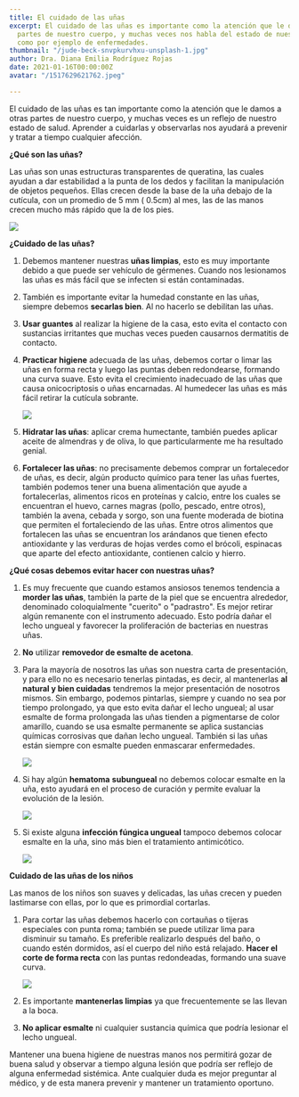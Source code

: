 ```yaml
---
title: El cuidado de las uñas
excerpt: El cuidado de las uñas es importante como la atención que le damos a otras
  partes de nuestro cuerpo, y muchas veces nos habla del estado de nuestra salud,
  como por ejemplo de enfermedades.
thumbnail: "/jude-beck-snvpkurvhxu-unsplash-1.jpg"
author: Dra. Diana Emilia Rodríguez Rojas
date: 2021-01-16T00:00:00Z
avatar: "/1517629621762.jpeg"

---
```

El cuidado de las uñas es tan importante como la atención que le damos a otras partes de nuestro cuerpo, y muchas veces es un reflejo de nuestro estado de salud. Aprender a cuidarlas y observarlas nos ayudará a prevenir y tratar a tiempo cualquier afección.

**¿Qué son las uñas?**

Las uñas son unas estructuras transparentes de queratina, las cuales ayudan a dar estabilidad a la punta de los dedos y facilitan la manipulación de objetos pequeños. Ellas crecen desde la base de la uña debajo de la cutícula, con un promedio de 5 mm ( 0.5cm) al mes, las de las manos crecen mucho más rápido que la de los pies.

![](/unnamed.jpg)

**¿Cuidado de las uñas?**

1. Debemos mantener nuestras **uñas limpias**, esto es muy importante debido a que puede ser vehículo de gérmenes. Cuando nos lesionamos las uñas es más fácil que se infecten si están contaminadas.
2. También es importante evitar la humedad constante en las uñas, siempre debemos **secarlas bien**. Al no hacerlo se debilitan las uñas.
3. **Usar guantes** al realizar la higiene de la casa, esto evita el contacto con sustancias irritantes que muchas veces pueden causarnos dermatitis de contacto.
4. **Practicar higiene** adecuada de las uñas, debemos cortar o limar las uñas en forma recta y luego las puntas deben redondearse, formando una curva suave. Esto evita el crecimiento inadecuado de las uñas que causa onicocriptosis o uñas encarnadas. Al humedecer las uñas es más fácil retirar la cutícula sobrante.

   ![](/365db4fa932a90f5c06ce80fbe116bc0.jpg)
5. **Hidratar las uñas**: aplicar crema humectante, también puedes aplicar aceite de almendras y de oliva, lo que particularmente me ha resultado genial.
6. **Fortalecer las uñas**: no precisamente debemos comprar un fortalecedor de uñas, es decir, algún producto químico para tener las uñas fuertes, también podemos tener una buena alimentación que ayude a fortalecerlas, alimentos ricos en proteínas y calcio, entre los cuales se encuentran el huevo, carnes magras (pollo, pescado, entre otros), también la avena, cebada y sorgo, son una fuente moderada de biotina que permiten el fortaleciendo de las uñas. Entre otros alimentos que fortalecen las uñas se encuentran los arándanos que tienen efecto antioxidante y las verduras de hojas verdes como el brócoli, espinacas que aparte del efecto antioxidante, contienen calcio y hierro.

**¿Qué cosas debemos evitar hacer con nuestras uñas?**

1. Es muy frecuente que cuando estamos ansiosos tenemos tendencia a **morder las uñas**, también la parte de la piel que se encuentra alrededor, denominado coloquialmente "cuerito" o "padrastro". Es mejor retirar algún remanente con el instrumento adecuado. Esto podría dañar el lecho ungueal y favorecer la proliferación de bacterias en nuestras uñas.
2. **No** utilizar **removedor de esmalte de acetona**.
3. Para la mayoría de nosotros las uñas son nuestra carta de presentación, y para ello no es necesario tenerlas pintadas, es decir, al mantenerlas **al natural y bien cuidadas** tendremos la mejor presentación de nosotros mismos. Sin embargo, podemos pintarlas, siempre y cuando no sea por tiempo prolongado, ya que esto evita dañar el lecho ungueal; al usar esmalte de forma prolongada las uñas tienden a pigmentarse de color amarillo, cuando se usa esmalte permanente se aplica sustancias químicas corrosivas que dañan lecho ungueal. También si las uñas están siempre con esmalte pueden enmascarar enfermedades.

   ![](/img_4542-1-1.jpg)
4. Si hay algún **hematoma** **subungueal** no debemos colocar esmalte en la uña, esto ayudará en el proceso de curación y permite evaluar la evolución de la lesión.

   ![](/hematomasubungual.png)
5. Si existe alguna **infección fúngica ungueal** tampoco debemos colocar esmalte en la uña, sino más bien el tratamiento antimicótico.

   ![](/579-onychomycosis-public-health-image-library-high_es.jpg)

**Cuidado de las uñas de los niños**

Las manos de los niños son suaves y delicadas, las uñas crecen y pueden lastimarse con ellas, por lo que es primordial cortarlas.

1. Para cortar las uñas debemos hacerlo con cortauñas o tijeras especiales con punta roma; también se puede utilizar lima para disminuir su tamaño. Es preferible realizarlo después del baño, o cuando estén dormidos, así el cuerpo del niño está relajado. **Hacer el corte de forma recta** con las puntas redondeadas, formando una suave curva.

   ![](/h61c06c716bc146a8b23391d77b3df39fa-jpg_q50.jpg)
2. Es importante **mantenerlas limpias** ya que frecuentemente se las llevan a la boca.
3. **No aplicar esmalte** ni cualquier sustancia química que podría lesionar el lecho ungueal.

Mantener una buena higiene de nuestras manos nos permitirá gozar de buena salud y observar a tiempo alguna lesión que podría ser reflejo de alguna enfermedad sistémica. Ante cualquier duda es mejor preguntar al médico, y de esta manera prevenir y mantener un tratamiento oportuno.
